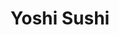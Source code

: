---
layout: place
title: "Yoshi Sushi"
permalink: /california/milpitas/yoshi-sushi.html
stateAbbr: CA
stateName: California
cityName: Milpitas
place_id: ChIJrSOoc0HPj4AR6amuZyvxXKg
photos:
  - name: >-
      places/ChIJrSOoc0HPj4AR6amuZyvxXKg/photos/AeeoHcKsK5dbZhNZrXY_TlbG7ru1DC8m7peCyflZG5sU0_RTKIm2zuUAUr9_GlIp2bE-TWPUnirHki8zd0Z4WIg-6DkJr2suDQBwVrnq6zqEu5XnPLxwZE0lOmbZP4Hl9jugMRUkBq2uKtxFu0op6admkT740MpcoEG9o3C2gEjKT3X1LYIm1c411shnDlAhRwWCaYJ4IN6mkm89EgFyziwdLSAQjUHK7Vu7hcYsBwf1WHAG3K587SiONWgmJnwgVtfboXDs33QxEPjjcutJOfaj-8yxi4zRjtWcdc60B4fqKmYWTQ
    widthPx: 4032
    heightPx: 3024
    authorAttributions:
      - displayName: Yoshi Sushi
        uri: https://maps.google.com/maps/contrib/104637242638205736489
        photoUri: >-
          https://lh3.googleusercontent.com/a-/ALV-UjV2zqSntx0JJfscNS1LcxKaYzHy_vqLxSHu5GTHsz0zQnK39Oo=s100-p-k-no-mo
    flagContentUri: >-
      https://www.google.com/local/imagery/report/?cb_client=maps_api_places.places_api&image_key=!1e10!2sAF1QipO8uSOPwQK7rV_RBmo0Y_YxKAxbXinsJLMgKYTx&hl=en-US
    googleMapsUri: >-
      https://www.google.com/maps/place//data=!3m4!1e2!3m2!1sAF1QipO8uSOPwQK7rV_RBmo0Y_YxKAxbXinsJLMgKYTx!2e10!4m2!3m1!1s0x808fcf4173a823ad:0xa85cf12b67aea9e9
  - name: >-
      places/ChIJrSOoc0HPj4AR6amuZyvxXKg/photos/AeeoHcJnDUHMQ6uAFPNOnVKoS0PEl6c6i1DgIQI3ExjNI7ht2Zva_q5f8z46tqbC3h3dB7HBlU5xxuVVA4inwjZqvqPrMulvaLbSo95ycJqtVLpHhOygp-8RyfJljJvne3KdBk_To9HglTswQsOPoVimjnD6YjRQrWcDcW0boqmN-9f0v-YD8kHhfyTvI4Kn9Rqufm3c5XygNAaKJkodRuu8pi9SvW2iLYqpidGcLl-EcVMi6wrZYF9AbPeoIkdz6R51u0z2hC7qMNElLAJUwrSZcJvuvlJBq-UM5LzV1tZbXqKGiw
    widthPx: 3024
    heightPx: 4032
    authorAttributions:
      - displayName: Yoshi Sushi
        uri: https://maps.google.com/maps/contrib/104637242638205736489
        photoUri: >-
          https://lh3.googleusercontent.com/a-/ALV-UjV2zqSntx0JJfscNS1LcxKaYzHy_vqLxSHu5GTHsz0zQnK39Oo=s100-p-k-no-mo
    flagContentUri: >-
      https://www.google.com/local/imagery/report/?cb_client=maps_api_places.places_api&image_key=!1e10!2sAF1QipMrfeA0l30OsTxVFfNTUcT6deoroZdlT4jCoA4Z&hl=en-US
    googleMapsUri: >-
      https://www.google.com/maps/place//data=!3m4!1e2!3m2!1sAF1QipMrfeA0l30OsTxVFfNTUcT6deoroZdlT4jCoA4Z!2e10!4m2!3m1!1s0x808fcf4173a823ad:0xa85cf12b67aea9e9
  - name: >-
      places/ChIJrSOoc0HPj4AR6amuZyvxXKg/photos/AeeoHcIT6R-ry855aDCJzYMcP5izmLxGuO9ZHq2uT04BmWZbr7S8Adzy9_cTMGWGrI_2JJtMRH0Xj0jrEgN0SDV6dywrxVTQuyDjfAsgHC_vRJdoBIsb0vEUIhvRAz7oK0P1jxxBruJAzLBSgjwNx1JLjMBnja3hNcDXXiLe2o3raghBNKv6bEEZJRwSTrlzKGh8RoW2tJpharSkCsya2QU4zJxhjq-hy29djLzXdgPinC4QtzqEpbK6WXZ9WtfRv0h0Hu2kedfO8ZGPxy-mF6gK_OUEE1ADEuJOamYPRHA4NotHGjLHpZ7sDMcnQn-XT1XjE5bTW4akWCDTtY4pPagMQqVy-dJDfi1WqK35jkNYBnXlc9jhlDZ6jssHK3moZ8NGRjtwUMDGrNm4ji41qDhJx-bnEaat9KFcW-JWQo5VadU
    widthPx: 3600
    heightPx: 4800
    authorAttributions:
      - displayName: Amy P
        uri: https://maps.google.com/maps/contrib/108433912695892351338
        photoUri: >-
          https://lh3.googleusercontent.com/a-/ALV-UjXEGwnpPeQ5RzlD2_aXY7eewQpSzFLuW8TrZWoxrCM6LEbtjgB1=s100-p-k-no-mo
    flagContentUri: >-
      https://www.google.com/local/imagery/report/?cb_client=maps_api_places.places_api&image_key=!1e10!2sCIHM0ogKEICAgMCw8-LdPQ&hl=en-US
    googleMapsUri: >-
      https://www.google.com/maps/place//data=!3m4!1e2!3m2!1sCIHM0ogKEICAgMCw8-LdPQ!2e10!4m2!3m1!1s0x808fcf4173a823ad:0xa85cf12b67aea9e9
  - name: >-
      places/ChIJrSOoc0HPj4AR6amuZyvxXKg/photos/AeeoHcLly9jRwyEnfQnAJSd-ACwSdFQbx6Fnc4bkxlf0pPdFUe3yYkZehwGrnzLA0E2nsdh91U2tBiWO60skUocT7oBHPkKRYaK7pN8a4By0gt6AD7QLU8XDEHzIpGJk_EbrOF64IasYhD0jaChiW92ThjftQLjf1OzE588FYNO41jKaHC8HHkCWgBfZxna7PLEVeIw2vDFiSH8nQQ4s7QwVoe4s9o48TABv4ZEFV47m34W836h3vDY4B8Bm6c2fmS_7-ovobLL1Fh840we42gmjjb6fPWsZJtB4iIG5qwx2TJWyww
    widthPx: 3024
    heightPx: 4032
    authorAttributions:
      - displayName: Yoshi Sushi
        uri: https://maps.google.com/maps/contrib/104637242638205736489
        photoUri: >-
          https://lh3.googleusercontent.com/a-/ALV-UjV2zqSntx0JJfscNS1LcxKaYzHy_vqLxSHu5GTHsz0zQnK39Oo=s100-p-k-no-mo
    flagContentUri: >-
      https://www.google.com/local/imagery/report/?cb_client=maps_api_places.places_api&image_key=!1e10!2sAF1QipN4YW_gCvyUIKHE6e0GQDay-UyOKUcuBNaT8DRx&hl=en-US
    googleMapsUri: >-
      https://www.google.com/maps/place//data=!3m4!1e2!3m2!1sAF1QipN4YW_gCvyUIKHE6e0GQDay-UyOKUcuBNaT8DRx!2e10!4m2!3m1!1s0x808fcf4173a823ad:0xa85cf12b67aea9e9
  - name: >-
      places/ChIJrSOoc0HPj4AR6amuZyvxXKg/photos/AeeoHcJzCU_vFhGHKy7zFRmtowl5tDjw9hqjx0lnn45wbcGWuQ4Iv4fjUB8-dYu37nKQZUOLBzVav3Oyg1PcoXgySMAyVmkgDV103P0kYj92YdPlpCTye3K750KWHHCRLe8xeJxeFE_Qyr6zBlnDzFafj7Ep4bbO6jqNIt9rYVdn0i-sottpFS2_90ejcGuD2ER3sn5lkS5Vr-DpBCUX9o7ABxHgHth9RX5lpgz7S1yXVWm0oBQWNb3_hDfZjUELohF9ASSLUqxY_tRxdjtdBmBXO4CR-xNyQf7Y15e1JNJrS7I-KUMnO4A8BIm4AyXe8oG-zrkaJr0nyICJeo5pme5dZFr4Voz1EFnL-hKw6nn_2vltbQbirc4HUxcDcz28FmSlIGdjmrWfERGCfC-RW-uF3dslS_zbh3gjKO02zEcy-XhUxQ
    widthPx: 3072
    heightPx: 4080
    authorAttributions:
      - displayName: Viet
        uri: https://maps.google.com/maps/contrib/117332548356393012219
        photoUri: >-
          https://lh3.googleusercontent.com/a/ACg8ocKIZD6hUh-pNcf77mJwBMOK2Y-Z6YHlhJJR-rbixDydRbeh9g=s100-p-k-no-mo
    flagContentUri: >-
      https://www.google.com/local/imagery/report/?cb_client=maps_api_places.places_api&image_key=!1e10!2sCIHM0ogKEICAgID50YT2RA&hl=en-US
    googleMapsUri: >-
      https://www.google.com/maps/place//data=!3m4!1e2!3m2!1sCIHM0ogKEICAgID50YT2RA!2e10!4m2!3m1!1s0x808fcf4173a823ad:0xa85cf12b67aea9e9
  - name: >-
      places/ChIJrSOoc0HPj4AR6amuZyvxXKg/photos/AeeoHcIyUCnwEcPyrD80cr_pd0WMPG5B40V2AGfNHSjYvwhDazvDqwBPK5hLfodJRD7ag66LUIzXSXj4Vm_2KUp1DISekr5Sqva_MzBppZbdtBp5JkCZsXYE8MavYn9fmOs6oasp3YAypgG4Sc3MXjBuv2X7aCdizktAaKc2TkHiW6h9EqowSHV2M4_90N7YVMo28hh4yeCC3e19uvy_rcQUw38Mu8JemqzGSfnFNjRmPbC_ReEtZICV88UYP_BjgfQ47nqVMV3O4mzFs8HDl0vYpnzqXy95rHVjFSVUtp9b6g7RAaiJejdEwENm8-8fZrzlYihuQmiofFjlL6vzgeUFPh7qEuw3XFURCrJHw0C8v6i1yUultyPBh_tyS_jsORgvNQsHeOy0ImxP4YQqjPjtuJJo1-z4ifn2kUQx9-RTjVdVFbE
    widthPx: 3024
    heightPx: 4032
    authorAttributions:
      - displayName: Jeff Zander
        uri: https://maps.google.com/maps/contrib/115556772821417558314
        photoUri: >-
          https://lh3.googleusercontent.com/a-/ALV-UjX1ZlHoEBTX7cJzzKQgLdCD4BL1Q5E6ybnSPRG0jw3hHtCCDCMZ=s100-p-k-no-mo
    flagContentUri: >-
      https://www.google.com/local/imagery/report/?cb_client=maps_api_places.places_api&image_key=!1e10!2sCIHM0ogKEICAgMCAsNXZ4gE&hl=en-US
    googleMapsUri: >-
      https://www.google.com/maps/place//data=!3m4!1e2!3m2!1sCIHM0ogKEICAgMCAsNXZ4gE!2e10!4m2!3m1!1s0x808fcf4173a823ad:0xa85cf12b67aea9e9
  - name: >-
      places/ChIJrSOoc0HPj4AR6amuZyvxXKg/photos/AeeoHcLTSLPSRYUCsxxKrZKQ6mXhqy9XPt1MoU8HimQLe9xC5HBJ_AGoEC82iOg0rwc8lkfRjFLC4SxkvQ5Ebs0ASPGAZV0slKQ87wMa9BHgZis25TsYkrX1Ukv3XdBW9HQ54_Tt7Mrj5bKazkJjeqae80HIzQuYRD4M65m7oXhQEm-EVizPKcaRLf0IWO3cOnZSu3BySkp7oY6Rsu4R0_E-hyz_DQJ7CqqvWifmX1r1EsPAgsDWwRFDeAsQw9md2AVkdbJmUvGh-aOov45xdD5fWjxl6MnEsI_lDelXa2EABtrnS6I3kTDeD1_iJDh_aXWx6MniQVrY7dnfGmOeMk2rHvyFXRC0HPTwHbEdh2XIf6rZF4c_k5AYdbA_mzGU-YRFXmw3_k8t7kllnfsd7CJpTV_YLLtN8euOssJafSdWWK2qiA
    widthPx: 1280
    heightPx: 1707
    authorAttributions:
      - displayName: Zoe liu
        uri: https://maps.google.com/maps/contrib/106690213356349324037
        photoUri: >-
          https://lh3.googleusercontent.com/a-/ALV-UjWInmPWnn9PANBjmB3NXAhtjxrS0c_AchWOGPuhDCCUjnb_v00=s100-p-k-no-mo
    flagContentUri: >-
      https://www.google.com/local/imagery/report/?cb_client=maps_api_places.places_api&image_key=!1e10!2sCIHM0ogKEICAgICnreuEKQ&hl=en-US
    googleMapsUri: >-
      https://www.google.com/maps/place//data=!3m4!1e2!3m2!1sCIHM0ogKEICAgICnreuEKQ!2e10!4m2!3m1!1s0x808fcf4173a823ad:0xa85cf12b67aea9e9
  - name: >-
      places/ChIJrSOoc0HPj4AR6amuZyvxXKg/photos/AeeoHcJ6YOzT9mMjnyNP1KEQy14XeWGAFh0fD66iu0FVqut7m55vW2uOoXkgf8Kf3CIQxpJnMbGV1TRrQwXCPE_QDsYND2uheiU84Wy8Z06OIhkzbUWIKn320dqsCZjw5Byq13KLlkuyo7KuspnrGeOzjbbE5xuyt71kVapW6nUT62S2l3Cbqs83vyfoeRdSdkAdHsesvgPo7-oUdS5GxL9xHeTKBQ93idJ29Taj6OzMZB3dtA0ztrtZt00i1fvMalmQ5fAWNxHVKVb41O1qP-FfTX4WIvmFw5og3dMCJq4hKxcSMW2yp6h0kRO-RCr-r_0CxcgVzJ3fBTW4pjrO7fuOFTWBtI_UgrFjbuhmpWiFZY0n5e8wFCOgFcHXKaymPMSm0mKOU6VJ6jkxXjmwe_tuqE1bvTMRV7FWvOSXiqVtcNg
    widthPx: 4800
    heightPx: 3614
    authorAttributions:
      - displayName: H. M
        uri: https://maps.google.com/maps/contrib/107656464014935728776
        photoUri: >-
          https://lh3.googleusercontent.com/a-/ALV-UjWxIR8JhF15_XGOXmKk6EsvYAtiXPfxMCdVdz9uVJ4aQBR6r0fmvQ=s100-p-k-no-mo
    flagContentUri: >-
      https://www.google.com/local/imagery/report/?cb_client=maps_api_places.places_api&image_key=!1e10!2sCIHM0ogKEICAgICDr5_uSw&hl=en-US
    googleMapsUri: >-
      https://www.google.com/maps/place//data=!3m4!1e2!3m2!1sCIHM0ogKEICAgICDr5_uSw!2e10!4m2!3m1!1s0x808fcf4173a823ad:0xa85cf12b67aea9e9
  - name: >-
      places/ChIJrSOoc0HPj4AR6amuZyvxXKg/photos/AeeoHcIrIW_PAwVIJ6sU18I7Gh-VOyFS-RhOopMD1Kha5APjWYTmHZoWzJp4KZHSkUf2MGhN2J16fNMKiPArOtCAmzdlN-Ce_9gIbfyekT6F4MwX4Gr1ZvRSgqXXitSCGWhTJX9nvKw7o1iBXREo-KzTnjAvHjISkJgNNWJeDwoNpoNeAFg-8JQF0qh9QEuFmg3K3NkxzUmpQ3v3X9IDHiyX9wbsR-D-x1Wel7EObmrGHB5jNnDyfp1z01sR6pFvNcuzBFWc1YDD8otCZB2AGu4uYPmoYfYfZkh4Tn4rswtWVIL9Mz0XOYgRPzqwl4BzgaykOTET8GLVmgtgXu70P0W2WwTGmRlPoGYQj_4gw7nTktiQSqFSI5MejV20EpFrrtGucXDNso7Sh6tkUrM21ttzZF8yXV526enxB3yLou1rCrFxQ78p8KjYdF5ED7uPlPoX
    widthPx: 3060
    heightPx: 4080
    authorAttributions:
      - displayName: Rose Tran
        uri: https://maps.google.com/maps/contrib/103745558792267544452
        photoUri: >-
          https://lh3.googleusercontent.com/a/ACg8ocIkBqexj6muzP8YX9s6ymIjpmtsPBeoTRuYRzKSTCfQeIhIbQ=s100-p-k-no-mo
    flagContentUri: >-
      https://www.google.com/local/imagery/report/?cb_client=maps_api_places.places_api&image_key=!1e10!2sCIABIhAIN0uG5TlP7mfvouUAAfir&hl=en-US
    googleMapsUri: >-
      https://www.google.com/maps/place//data=!3m4!1e2!3m2!1sCIABIhAIN0uG5TlP7mfvouUAAfir!2e10!4m2!3m1!1s0x808fcf4173a823ad:0xa85cf12b67aea9e9
  - name: >-
      places/ChIJrSOoc0HPj4AR6amuZyvxXKg/photos/AeeoHcI8FdgsP0mWRHGPgSGpPq-5Z-M7s2E6A2NoxaLbu87f07Sj64a6WWCepeYN00hl-CwqxhqdUSpjcIjZ_MNbj3isRk-xgPTJnIjFO6j8M9X-GsTWdfqZk77nX2nl-qEKDPh2C94ET_M3pVzab5Hzb3HgEJTr6YsXyl0R0nJ8LLZR_wjRTI5bIOjRsZLH7RiKa82JU4LgyJjbzYCmYIVqMeyhKvYLavOi9M9ssa-T3DoxRm_IRzbRFkQpaFEstRleUX3ItlLiuMS9B-PKqi6QhV2UsnjtbhWWpPSn30NofMHT5XG2ly-oWSmagGDGqwZpgx9hTOUqrF8AjGUIWyVXXi3LhW0lb4m5kRg01NoJIIODMf7oQLKi4XeFAAWDAVvxkxXCDkfyuubheSJkrx0k8svvc_kcf50qjak-34ywews0cQ
    widthPx: 4032
    heightPx: 3024
    authorAttributions:
      - displayName: Jeff Zander
        uri: https://maps.google.com/maps/contrib/115556772821417558314
        photoUri: >-
          https://lh3.googleusercontent.com/a-/ALV-UjX1ZlHoEBTX7cJzzKQgLdCD4BL1Q5E6ybnSPRG0jw3hHtCCDCMZ=s100-p-k-no-mo
    flagContentUri: >-
      https://www.google.com/local/imagery/report/?cb_client=maps_api_places.places_api&image_key=!1e10!2sCIHM0ogKEICAgMCAsNXZMg&hl=en-US
    googleMapsUri: >-
      https://www.google.com/maps/place//data=!3m4!1e2!3m2!1sCIHM0ogKEICAgMCAsNXZMg!2e10!4m2!3m1!1s0x808fcf4173a823ad:0xa85cf12b67aea9e9
address: 599 E Calaveras Blvd, Milpitas, CA 95035, USA
street: 599 E Calaveras Blvd
city: Milpitas
state: CA
zip: '95035'
country: USA
neighborhood: null
latitude: '37.435480'
longitude: '-121.897047'
accessibility_options:
  wheelchairAccessibleParking: true
  wheelchairAccessibleEntrance: true
  wheelchairAccessibleRestroom: true
  wheelchairAccessibleSeating: true
business_status: OPERATIONAL
name: Yoshi Sushi
google_maps_links:
  directionsUri: >-
    https://www.google.com/maps/dir//''/data=!4m7!4m6!1m1!4e2!1m2!1m1!1s0x808fcf4173a823ad:0xa85cf12b67aea9e9!3e0
  placeUri: https://maps.google.com/?cid=12131836664954661353
  writeAReviewUri: >-
    https://www.google.com/maps/place//data=!4m3!3m2!1s0x808fcf4173a823ad:0xa85cf12b67aea9e9!12e1
  reviewsUri: >-
    https://www.google.com/maps/place//data=!4m4!3m3!1s0x808fcf4173a823ad:0xa85cf12b67aea9e9!9m1!1b1
  photosUri: >-
    https://www.google.com/maps/place//data=!4m3!3m2!1s0x808fcf4173a823ad:0xa85cf12b67aea9e9!10e5
primary_type: Japanese Restaurant
opening_hours:
  regular: null
  current: null
secondary_opening_hours:
  regular:
    weekdayDescriptions: null
    type: null
  current:
    weekdayDescriptions: null
    type: null
phone: null
price_level: null
price_range: null
rating: null
rating_count: 0
website: null
description: null
reviews: null
parking_options: null
payment_options: null
allow_dogs: null
curbside_pickup: null
delivery: null
dine_in: null
good_for_children: null
good_for_groups: null
good_for_sports: null
live_music: null
menu_for_children: null
outdoor_seating: null
reservable: null
restroom: null
serves_beer: null
serves_breakfast: null
serves_brunch: null
serves_cocktails: null
serves_coffee: null
serves_dinner: null
serves_dessert: null
serves_lunch: null
serves_vegetarian_food: null
serves_wine: null
takeout: null

---
